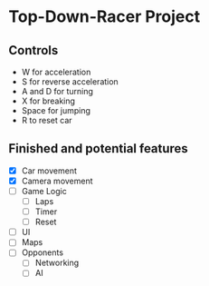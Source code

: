 # Top-Down-Racer Project

## Controls

- W for acceleration
- S for reverse acceleration
- A and D for turning
- X for breaking
- Space for jumping
- R to reset car

## Finished and potential features

- [x] Car movement
- [x] Camera movement
- [ ] Game Logic
  - [ ] Laps
  - [ ] Timer
  - [ ] Reset
- [ ] UI
- [ ] Maps
- [ ] Opponents
  - [ ] Networking
  - [ ] AI